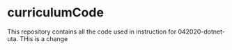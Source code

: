 # curriculumCode
This repository contains all the code used in instruction for 042020-dotnet-uta.
THis is a change
